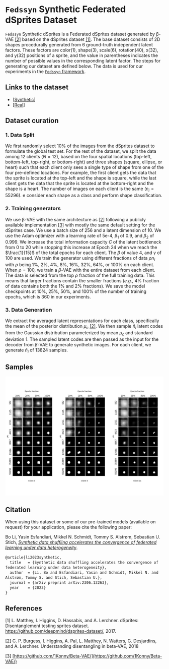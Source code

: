 # `Fedssyn` Synthetic Federated dSprites Dataset

`Fedssyn` Synthetic dSprites is a Federated dSprites dataset generated by β-VAE [[2]](#2) based on the dSprites dataset [[1]](#1). The base dataset consists of 2D shapes procedurally generated from 6 ground-truth independent latent factors. These factors are color(1), shape(3), scale(6), rotation(40), x(32), and y(32) positions of a sprite, and the value in parentheses indicates the number of possible values in the corresponding latent factor. The steps for generating our dataset are defined below. The data is used for our experiments in the [`Fedssyn` framework](https://arxiv.org/abs/2306.13263).

## Links to the dataset
- [[Synthetic](https://drive.google.com/drive/folders/1K8shhT3peHbYLl1-alhAC2cIl9R_NpSi?usp=share_link)]
- [[Real](https://drive.google.com/drive/folders/1UghHxkLiZxH8dNPcYm3r0qxbKEff1t7f?usp=sharing)]

## Dataset curation
### 1. Data Split
We first randomly select 10% of the images from the dSprites dataset to formulate the global test set. For the rest of the dataset, we split the data among 12 clients ($N=12$), based on the four spatial locations (top-left, bottom-left, top-right, or bottom-right) and three shapes (square, ellipse, or heart) such that each client only sees a single type of shape from one of the four pre-defined locations. For example, the first client gets the data that the sprite is located at the top-left and the shape is square, while the last client gets the data that the sprite is located at the bottom-right and the shape is a heart. The number of images on each client is the same ($n_i = 55296$). e consider each shape as a class and perform shape classification.

### 2. Training generators
We use β-VAE with the same architecture as [[2]](#2) following a publicly available implementation [[3]](#3) with mostly the same default setting for the dSprites case. We use a batch size of 256 and a latent dimension of 10. We use the Adam optimizer with a learning rate of 5e-4, $\beta_1$ of 0.9, and $\beta_2$ of 0.999. We increase the total information capacity $C$ of the latent bottleneck from 0 to 20 while stopping this increase at Epoch 24 when we reach the $\frac{1}{15}$ of the total epochs for each client. The $\beta$ of value 4, and $\gamma$ of 100 are used. We train the generator using different fractions of data $\rho n_i$ with $\rho$ being 1%, 2%, 4%, 8%, 16%, 32%, 64%, or 100% on each client. When $\rho=100%$, we train a $\beta$-VAE with the entire dataset from each client. The data is selected from the top $\rho$ fraction of the full training data. This means that larger fractions contain the smaller fractions (*e.g.*, 4% fraction of data contains both the 1% and 2% fractions). We save the model checkpoints at 10%, 25%, 50%, and 100% of the number of training epochs, which is 360 in our experiments.

### 3. Data Generation
We extract the averaged latent representations for each class, specifically the mean of the posterior distribution $\mu_c$ [[2]](#2). We then sample $\tilde{n}_i$ latent codes from the Gaussian distribution parameterized by mean $\mu_c$ and standard deviation $1$. The sampled latent codes are then passed as the input for the decoder from $\beta$-VAE to generate synthetic images. For each client, we generate $\tilde{n}_i$ of 13824 samples.

## Samples
![This is a sample output](./docs/img/samples.jpg)

## Citation
When using this dataset or some of our pre-trained models (available on request) for your application, please cite the following paper:

Bo Li, Yasin Esfandiari, Mikkel N. Schmidt, Tommy S. Alstrøm, Sebastian U. Stich, [*Synthetic data shuffling accelerates the convergence of federated learning under data heterogeneity*](https://arxiv.org/abs/2306.13263).

```
@article{li2023synthetic,
  title   = {Synthetic data shuffling accelerates the convergence of federated learning under data heterogeneity},
  author  = {Li, Bo and Esfandiari, Yasin and Schmidt, Mikkel N. and Alstrøm, Tommy S. and Stich, Sebastian U.},
  journal = {arXiv preprint arXiv:2306.13263},
  year    = {2023}
}
```

## References
<a id="1">[1]</a> 
L. Matthey, I. Higgins, D. Hassabis, and A. Lerchner. dSprites: Disentanglement testing sprites dataset. https://github.com/deepmind/dsprites-dataset/, 2017.

<a id="2">[2]</a> 
C. P. Burgess, I. Higgins, A. Pal, L. Matthey, N. Watters, G. Desjardins, and A. Lerchner. Understanding disentangling in beta-VAE, 2018

<a id="3">[3]</a> 
[https://github.com/1Konny/Beta-VAE/](https://github.com/1Konny/Beta-VAE/)
